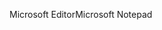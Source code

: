 <span data-ttu-id="16fa7-101">Microsoft Editor</span><span class="sxs-lookup"><span data-stu-id="16fa7-101">Microsoft Notepad</span></span>